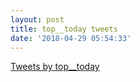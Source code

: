 ```yaml
---
layout: post
title: top__today tweets
date: '2018-04-29 05:54:33'
---
```



[Tweets by top__today](https://twitter.com/top__today?ref_src=twsrc%5Etfw)<script async="" charset="utf-8" src="https://platform.twitter.com/widgets.js"></script>


